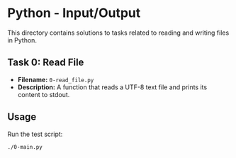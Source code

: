 # Python - Input/Output

This directory contains solutions to tasks related to reading and writing files in Python.

## Task 0: Read File
- **Filename:** `0-read_file.py`
- **Description:** A function that reads a UTF-8 text file and prints its content to stdout.

## Usage
Run the test script:
```bash
./0-main.py
